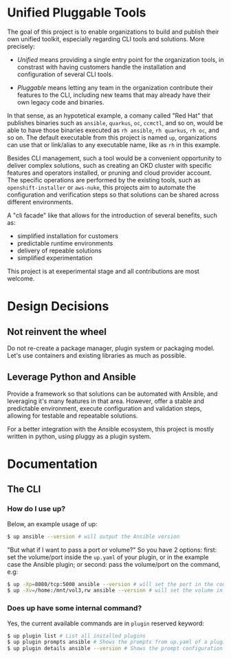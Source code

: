 # Unified Pluggable Tools

The goal of this project is to enable organizations to build and publish their own unified toolkit, especially regarding CLI tools and solutions. More precisely:

* *Unified* means providing a single entry point for the organization tools, in constrast with having customers handle the installation and configuration of several CLI tools.

* *Pluggable* means letting any team in the organization contribute their features to the CLI, including new teams that may already have their own legacy code and binaries.

In that sense, as an hypotetical example, a comany called "Red Hat" that publishes binaries such as ```ansible```, ```quarkus```, ```oc```, ```ccmctl```, and so on, would be able to have those binaries executed as ```rh ansible```, ```rh quarkus```, ```rh oc```, and so on. The default executable from this project is named ```up```, organizations can use that or link/alias to any executable name, like as ```rh``` in this example.

Besides CLI management, such a tool would be a convenient opportunity to deliver complex solutions, such as creating an OKD cluster with specific features and operators installed, or pruning and cloud provider account. The specific operations are performed by the existing tools, such as ```openshift-installer``` or ```aws-nuke```, this projects aim to automate the configuration and verification steps so that solutions can be shared across different environments. 

A "cli facade" like that allows for the introduction of several benefits, such as:
* simplified installation for customers
* predictable runtime environments
* delivery of repeable solutions
* simplified experimentation

This project is at exeperimental stage and all contributions are most welcome.

# Design Decisions

## Not reinvent the wheel

Do not re-create a package manager, plugin system or packaging model. Let's use containers and existing libraries as much as possible.


## Leverage Python and Ansible

Provide a framework so that solutions can be automated with Ansible, and leveraging it's many features in that area. However, offer a stable and predictable environment, execute configuration and validation steps, allowing for testable and repeatable solutions.

For a better integration with the Ansible ecosystem, this project is mostly written in python, using pluggy as a plugin system.

# Documentation

## The CLI

### How do I use up?
Below, an example usage of up:
```bash
$ up ansible --version # will output the Ansible version
```
"But what if I want to pass a port or volume?" So you have 2 options: first: set the volume/port inside the `up.yaml` of your plugin, or in the example case the Ansible plugin; or second: pass the volume/port on the command, e.g:
```bash
$ up -Xp=8080/tcp:5000 ansible --version # will set the port in the container
$ up -Xv=/home:/mnt/vol3,rw ansible --version # will set the volume in the container
```
### Does up have some internal command?
Yes, the current available commands are in `plugin` reserved keyword:
```bash
$ up plugin list # List all installed plugins
$ up plugin prompts ansible # Shows the prompts from up.yaml of a plugin
$ up plugin details ansible --version # Shows the prompt configuration from up.yaml of a plugin
```
